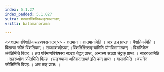 ```yaml
---
index: 5.1.27
index_padded: 5.1.027
sutra: शतमानविंशतिकसहस्रवसनादण्
vritti: balamanorama

---
```

<<शतमानविंशतिकसहस्रवसनादण्>> - शतमान । शातमानमिति । अत्र ठञ् प्राप्तः । वैंशतिकमिति । विंशत्या क्रीतं विंशतिकम् । सञ्ज्ञाशब्दोऽयम् ।विंशतितिंरशद्भ्या॑मिति योगविभागात्कन् । विंशतिकेन क्रीतिमिति विग्रहः । तत्र परिमाणविशेषस्य सञ्ज्ञा चेट्ठञ् प्राप्तः, अन्यस्य सञ्ज्ञा चेट्ठक् प्राप्तः । साहरुआमिति । सहरुओण क्रीतमिति विग्रहः ।सङ्ख्याया अतिशदन्तायाः॑ इति कन् प्राप्तः । वासनमिति । वसनेन क्रीतिमिति विग्रहः । अत्र ठक् प्राप्तः । 